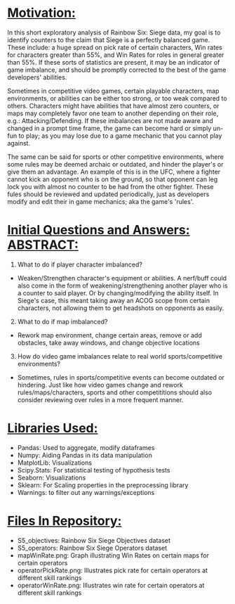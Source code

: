 # <u>Motivation:</u>
In this short exploratory analysis of Rainbow Six: Siege data, my goal is to identify counters to the claim that Siege is a perfectly balanced game.  These include: a huge spread on pick rate of certain characters, Win rates for characters greater than 55%, and Win Rates for roles in general greater than 55%.  If these sorts of statistics are present, it may be an indicator of game imbalance, and should be promptly corrected to the best of the game developers' abilities.

Sometimes in competitive video games, certain playable characters, map environments, or abilities can be either too strong, or too weak compared to others.  Characters might have abilities that have almost zero counters, or maps may completely favor one team to another depending on their role, e.g.: Attacking/Defending.  If these imbalances are not made aware and changed in a prompt time frame, the game can become hard or simply un-fun to play; as you may lose due to a game mechanic that you cannot play against.

The same can be said for sports or other competitive environments, where some rules may be deemed archaic or outdated, and hinder the player's or give them an advantage.  An example of this is in the UFC, where a fighter cannot kick an opponent who is on the ground, so that opponent can leg lock you with almost no counter to be had from the other fighter.  These fules should be reviewed and updated periodically, just as developers modify and edit their in game mechanics; aka the game's 'rules'.

# <u>Initial Questions and Answers: ABSTRACT:</u>
1. What to do if player character imbalanced?
+ Weaken/Strengthen character's equipment or abilities.  A nerf/buff could also come in the form of weakening/strengthening another player who is a counter to said player. Or by changing/modifying the ability itself.  In Siege's case, this meant taking away an ACOG scope from certain characters, not allowing them to get headshots on opponents as easily.

2. What to do if map imbalanced?
+ Rework map environment, change certain areas, remove or add obstacles, take away windows, and change objective locations

3. How do video game imbalances relate to real world sports/competitive environments?
+ Sometimes, rules in sports/competitive events can become outdated or hindering. Just like how video games change and rework rules/maps/characters, sports and other competititions should also consider reviewing over rules in a more frequent manner.



# <u>Libraries Used:</u>

+ Pandas: Used to aggregate, modify dataframes
+ Numpy: Aiding Pandas in its data manipulation
+ MatplotLib: Visualizations
+ Scipy.Stats: For statistical testing of hypothesis tests
+ Seaborn: Visualizations
+ Sklearn: For Scaling properties in the preprocessing library
+ Warnings: to filter out any warnings/exceptions

# <u>Files In Repository:</u>
+ S5_objectives: Rainbow Six Siege Objectives dataset 
+ S5_operators: Rainbow Six Siege Operators dataset
+ mapWinRate.png: Graph illustrating Win Rates on certain maps for certain operators
+ operatorPickRate.png: Illustrates pick rate for certain operators at different skill rankings
+ operatorWinRate.png: Illustrates win rate for certain operators at different skill rankings
